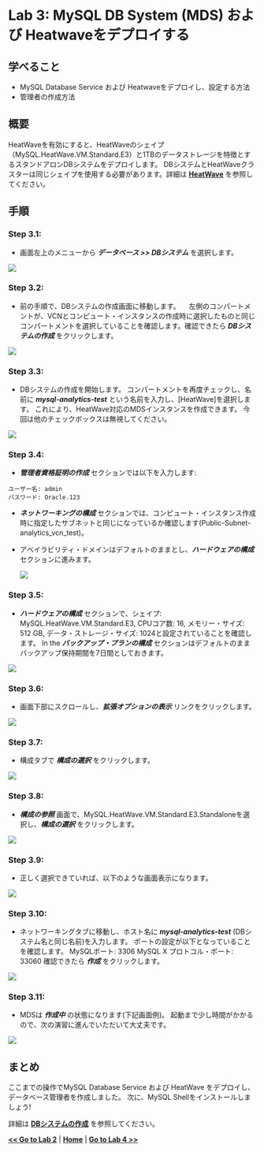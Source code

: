 # Lab 3: MySQL DB System (MDS) および Heatwaveをデプロイする 

## 学べること
- MySQL Database Service および Heatwaveをデプロイし、設定する方法
- 管理者の作成方法

## 概要

HeatWaveを有効にすると、HeatWaveのシェイプ（MySQL.HeatWave.VM.Standard.E3）と1TBのデータストレージを特徴とするスタンドアロンDBシステムをデプロイします。 DBシステムとHeatWaveクラスターは同じシェイプを使用する必要があります。詳細は **[HeatWave](https://docs.oracle.com/ja-jp/iaas/mysql-database/doc/heatwave1.html#GUID-9401C69A-B379-48EB-B96C-56462C23E4FD)** を参照してください。


## 手順

### **Step 3.1:**
- 画面左上のメニューから _**データベース >> DBシステム**_ を選択します。
  
![](./images/HW17_mds.png)

### **Step 3.2:**
- 前の手順で、DBシステムの作成画面に移動します。
　左側のコンパートメントが、VCNとコンピュート・インスタンスの作成時に選択したものと同じコンパートメントを選択していることを確認します。確認できたら _**DBシステムの作成**_ をクリックします。

![](./images/HW18_mds.png)

### **Step 3.3:**
- DBシステムの作成を開始します。 コンパートメントを再度チェックし、名前に _**mysql-analytics-test**_ という名前を入力し、[HeatWave]を選択します。 これにより、HeatWave対応のMDSインスタンスを作成できます。 今回は他のチェックボックスは無視してください。
  
![](./images/HW19_mds.png)

### **Step 3.4:**
- _**管理者資格証明の作成**_ セクションでは以下を入力します:
```
ユーザー名: admin
パスワード: Oracle.123
```
- _**ネットワーキングの構成**_ セクションでは、コンピュート・インスタンス作成時に指定したサブネットと同じになっているか確認します(Public-Subnet-analytics_vcn_test)。

- アベイラビリティ・ドメインはデフォルトのままとし、_**ハードウェアの構成**_ セクションに進みます。
 
  ![](./images/HW20_mds.png)

### **Step 3.5:**
- _**ハードウェアの構成**_ セクションで、シェイプ: MySQL.HeatWave.VM.Standard.E3, CPUコア数: 16, メモリー・サイズ: 512 GB, データ・ストレージ・サイズ: 1024と設定されていることを確認します。
In the _**バックアップ・プランの構成**_ セクションはデフォルトのままバックアップ保持期間を7日間としておきます。

![](./images/HW22_mds.png)

### **Step 3.6:**
- 画面下部にスクロールし、_**拡張オプションの表示**_ リンクをクリックします。
  
![](./images/HW23_mds.png)

### **Step 3.7:**
- 構成タブで _**構成の選択**_ をクリックします。 

![](./images/HW24_mds.png)

### **Step 3.8:**
- _**構成の参照**_ 画面で、MySQL.HeatWave.VM.Standard.E3.Standaloneを選択し、_**構成の選択**_ をクリックします。 

![](./images/HW25_mds.png)

### **Step 3.9:**
- 正しく選択できていれば、以下のような画面表示になります。

![](./images/HW26_mds.png)

### **Step 3.10:**
- ネットワーキングタブに移動し、ホスト名に _**mysql-analytics-test**_ (DBシステム名と同じ名前)を入力します。 
ポートの設定が以下となっていることを確認します。
MySQLポート: 3306
MySQL X プロトコル・ポート: 33060
確認できたら _**作成**_ をクリックします。

![](./images/HW27_mds.png)

### **Step 3.11:**
- MDSは _**作成中**_ の状態になります(下記画面例)。 起動まで少し時間がかかるので、次の演習に進んでいただいて大丈夫です。
  
![](./images/HW28_mds.png)

## まとめ

ここまでの操作でMySQL Database Service および HeatWave をデプロイし、データベース管理者を作成しました。 次に、MySQL Shellをインストールしましょう!
 
詳細は **[DBシステムの作成](https://docs.oracle.com/ja-jp/iaas/mysql-database/doc/creating-db-system1.html)** を参照してください。

**[<< Go to Lab 2](/Lab2/README.md)** | **[Home](../README.md)** | **[Go to Lab 4 >>](/Lab4/README.md)**
